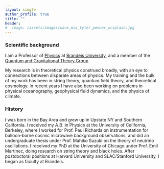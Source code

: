 ```yaml
---
layout: single
author_profile: true
title: ""
header:
#  image: /assets/images/wave_mix_tyler_penner_unsplash.jpg
---
```




### Scientific background
I am a Professor of [Physics](https://www.brandeis.edu/physics/index.html) at [Brandeis University](https://www.brandeis.edu/), and a member of the [Quantum and Gravitational Theory Group](https://www.brandeis.edu/physics/research/high-energy-gravitational-theory.html). 

My research is in theoretical physics construed broadly, with an eye to connections between disparate areas of physics. My training and the bulk of my work has been in string theory, quantum field theory, and theoretical cosmology. In recent years I have also been working on problems in physical oceanography, geophysical fluid dynamics, and the physics of climate.

### History
I was born in the Bay Area and grew up in Upstate NY and Southern California. I received my A.B. in Physics at the University of 
California, Berkeley, where I worked for Prof. Paul Richards on instrumentation for balloon-borne cosmic microwave background observations, and did an undergraduate thesis under Prof. Mahiko Suzuki on the theory of neutrino 
oscillations. I received my PhD at the University of Chicago under Prof. Emil Martinec, doing research on string theory and black holes. After postdoctoral 
positions at Harvard University and SLAC/Stanford University, I began as faculty at Brandeis.
